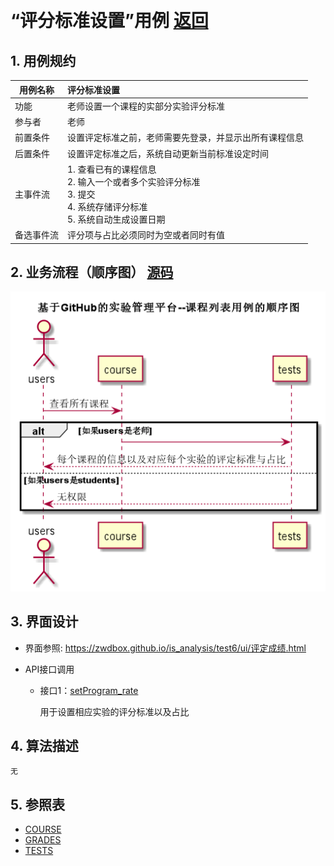 ﻿﻿<!-- markdownlint-disable MD033-->
<!-- 禁止MD033类型的警告 https://www.npmjs.com/package/markdownlint -->

# “评分标准设置”用例 [返回](../README.md)
## 1. 用例规约

|用例名称|评分标准设置|
|-------|:-------------|
|功能|老师设置一个课程的实部分实验评分标准|
|参与者|老师|
|前置条件|设置评定标准之前，老师需要先登录，并显示出所有课程信息|
|后置条件| 设置评定标准之后，系统自动更新当前标准设定时间|
|主事件流| 1. 查看已有的课程信息 <br/> 2. 输入一个或者多个实验评分标准  <br/> 3. 提交  <br/> 4. 系统存储评分标准<br/> 5. 系统自动生成设置日期|
|备选事件流|评分项与占比必须同时为空或者同时有值 <br/>|


## 2. 业务流程（顺序图） [源码](../src/sequenceEvaluate_principle.puml)
![sequence1](../sequenceEvaluate_principle.png) 

    
## 3. 界面设计
- 界面参照: https://zwdbox.github.io/is_analysis/test6/ui/评定成绩.html

- API接口调用

    - 接口1：[setProgram_rate](../接口/setProgram_rate.md)
        
        用于设置相应实验的评分标准以及占比
        
    
## 4. 算法描述
    无
    
## 5. 参照表

- [COURSE](../Database.md/#COURSE)
- [GRADES](../Database.md/#GRADES)
- [TESTS](../Database.md/#TESTS)

